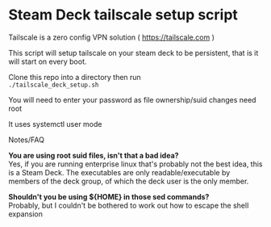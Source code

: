 Steam Deck tailscale setup script
=================================

Tailscale is a zero config VPN solution ( https://tailscale.com )

This script will setup tailscale on your steam deck to be persistent, that is
it will start on every boot.

Clone this repo into a directory then run  
`./tailscale_deck_setup.sh`

You will need to enter your password as file ownership/suid changes need root

It uses systemctl user mode

Notes/FAQ

**You are using root suid files, isn't that a bad idea?**  
Yes, if you are running enterprise linux that's probably not the best
idea, this is a Steam Deck.
The executables are only readable/executable by members of the deck group, of which
the deck user is the only member.

**Shouldn't you be using ${HOME} in those sed commands?**  
Probably, but I couldn't be bothered to work out how to escape the shell expansion

